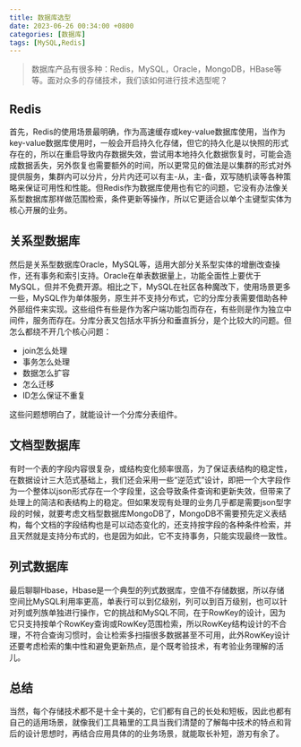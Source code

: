 ```yaml
---
title: 数据库选型
date: 2023-06-26 00:34:00 +0800
categories: [数据库]
tags: [MySQL,Redis]
---
```


> 数据库产品有很多种：Redis，MySQL，Oracle，MongoDB，HBase等等。面对众多的存储技术，我们该如何进行技术选型呢？

## Redis

首先，Redis的使用场景最明确，作为高速缓存或key-value数据库使用，当作为key-value数据库使用时，一般会开启持久化存储，但它的持久化是以快照的形式存在的，所以在重启导致内存数据失效，尝试用本地持久化数据恢复时，可能会造成数据丢失，另外恢复也需要额外的时间，所以更常见的做法是以集群的形式对外提供服务，集群内可以分片，分片内还可以有主-从，主-备，双写随机读等各种策略来保证可用性和性能。但Redis作为数据库使用也有它的问题，它没有办法像关系型数据库那样做范围检索，条件更新等操作，所以它更适合以单个主键型实体为核心开展的业务。

## 关系型数据库

然后是关系型数据库Oracle，MySQL等，适用大部分关系型实体的增删改查操作，还有事务和索引支持。Oracle在单表数据量上，功能全面性上要优于MySQL，但并不免费开源。相比之下，MySQL在社区各种魔改下，使用场景更多一些，MySQL作为单体服务，原生并不支持分布式，它的分库分表需要借助各种外部组件来实现。这些组件有些是作为客户端功能包而存在，有些则是作为独立中间件，服务而存在。分库分表又包括水平拆分和垂直拆分，是个比较大的问题。但怎么都绕不开几个核心问题：
- join怎么处理
- 事务怎么处理
- 数据怎么扩容
- 怎么迁移
- ID怎么保证不重复

这些问题想明白了，就能设计一个分库分表组件。

## 文档型数据库

有时一个表的字段内容很复杂，或结构变化频率很高，为了保证表结构的稳定性，在数据设计三大范式基础上，我们还会采用一些“逆范式”设计，即把一个大字段作为一个整体以json形式存在一个字段里，这会导致条件查询和更新失效，但带来了处理上的简洁和表结构上的稳定。但如果发现有处理的业务几乎都是需要json型字段的时候，就要考虑文档型数据库MongoDB了，MongoDB不需要预先定义表结构，每个文档的字段结构也是可以动态变化的，还支持按字段的各种条件检索，并且天然就是支持分布式的，也是因为如此，它不支持事务，只能实现最终一致性。

## 列式数据库

最后聊聊Hbase，Hbase是一个典型的列式数据库，空值不存储数据，所以存储空间比MySQL利用率更高，单表行可以到亿级别，列可以到百万级别，也可以针对列或列族单独进行操作，它的挑战和MySQL不同，在于RowKey的设计，因为它只支持按单个RowKey查询或RowKey范围检索，所以RowKey结构设计的不合理，不符合查询习惯时，会让检索多扫描很多数据甚至不可用，此外RowKey设计还要考虑检索的集中性和避免更新热点，是个既考验技术，有考验业务理解的活儿。

## 总结

当然，每个存储技术都不是十全十美的，它们都有自己的长处和短板，因此也都有自己的适用场景，就像我们工具箱里的工具当我们清楚的了解每中技术的特点和背后的设计思想时，再结合应用具体的的业务场景，就能取长补短，游刃有余了。